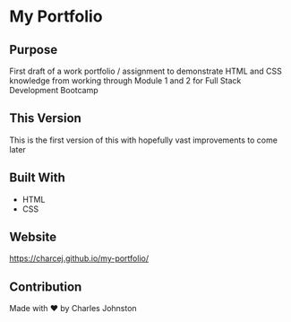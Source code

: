# My Portfolio

## Purpose
First draft of a work portfolio / assignment to demonstrate HTML and CSS knowledge from working through Module 1 and 2 for Full Stack Development Bootcamp  

## This Version
This is the first version of this with hopefully vast improvements to come later

## Built With
* HTML
* CSS

## Website
https://charcej.github.io/my-portfolio/

## Contribution
Made with ❤️ by Charles Johnston


